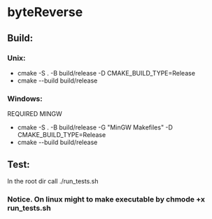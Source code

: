 # byteReverse
## Build:
### Unix:
- cmake -S . -B build/release -D CMAKE_BUILD_TYPE=Release
- cmake --build build/release
### Windows:
REQUIRED MINGW 
- cmake -S . -B build/release -G "MinGW Makefiles" -D CMAKE_BUILD_TYPE=Release
- cmake --build build/release
## Test:
In the root dir call ./run_tests.sh
### Notice. On linux might to make executable by chmode +x run_tests.sh
